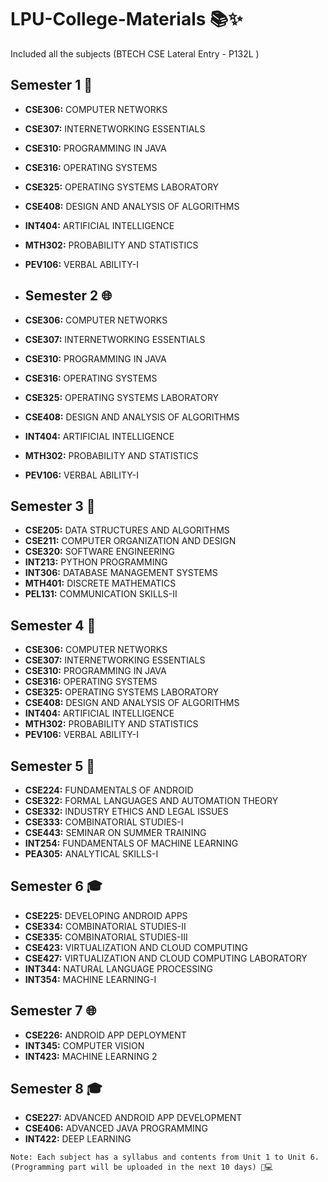 # LPU-College-Materials 📚✨

Included all the subjects (BTECH CSE Lateral Entry - P132L )

## Semester 1 🌈
- **CSE306:** COMPUTER NETWORKS
- **CSE307:** INTERNETWORKING ESSENTIALS
- **CSE310:** PROGRAMMING IN JAVA
- **CSE316:** OPERATING SYSTEMS
- **CSE325:** OPERATING SYSTEMS LABORATORY
- **CSE408:** DESIGN AND ANALYSIS OF ALGORITHMS
- **INT404:** ARTIFICIAL INTELLIGENCE
- **MTH302:** PROBABILITY AND STATISTICS
- **PEV106:** VERBAL ABILITY-I

- ## Semester 2 🌐
- **CSE306:** COMPUTER NETWORKS
- **CSE307:** INTERNETWORKING ESSENTIALS
- **CSE310:** PROGRAMMING IN JAVA
- **CSE316:** OPERATING SYSTEMS
- **CSE325:** OPERATING SYSTEMS LABORATORY
- **CSE408:** DESIGN AND ANALYSIS OF ALGORITHMS
- **INT404:** ARTIFICIAL INTELLIGENCE
- **MTH302:** PROBABILITY AND STATISTICS
- **PEV106:** VERBAL ABILITY-I

## Semester 3 🌟
- **CSE205:** DATA STRUCTURES AND ALGORITHMS
- **CSE211:** COMPUTER ORGANIZATION AND DESIGN
- **CSE320:** SOFTWARE ENGINEERING
- **INT213:** PYTHON PROGRAMMING
- **INT306:** DATABASE MANAGEMENT SYSTEMS
- **MTH401:** DISCRETE MATHEMATICS
- **PEL131:** COMMUNICATION SKILLS-II

## Semester 4 🌈
- **CSE306:** COMPUTER NETWORKS
- **CSE307:** INTERNETWORKING ESSENTIALS
- **CSE310:** PROGRAMMING IN JAVA
- **CSE316:** OPERATING SYSTEMS
- **CSE325:** OPERATING SYSTEMS LABORATORY
- **CSE408:** DESIGN AND ANALYSIS OF ALGORITHMS
- **INT404:** ARTIFICIAL INTELLIGENCE
- **MTH302:** PROBABILITY AND STATISTICS
- **PEV106:** VERBAL ABILITY-I

## Semester 5 🚀
- **CSE224:** FUNDAMENTALS OF ANDROID
- **CSE322:** FORMAL LANGUAGES AND AUTOMATION THEORY
- **CSE332:** INDUSTRY ETHICS AND LEGAL ISSUES
- **CSE333:** COMBINATORIAL STUDIES-I
- **CSE443:** SEMINAR ON SUMMER TRAINING
- **INT254:** FUNDAMENTALS OF MACHINE LEARNING
- **PEA305:** ANALYTICAL SKILLS-I

## Semester 6 🎓
- **CSE225:** DEVELOPING ANDROID APPS
- **CSE334:** COMBINATORIAL STUDIES-II
- **CSE335:** COMBINATORIAL STUDIES-III
- **CSE423:** VIRTUALIZATION AND CLOUD COMPUTING
- **CSE427:** VIRTUALIZATION AND CLOUD COMPUTING LABORATORY
- **INT344:** NATURAL LANGUAGE PROCESSING
- **INT354:** MACHINE LEARNING-I


## Semester 7 🌐
- **CSE226:** ANDROID APP DEPLOYMENT
- **INT345:** COMPUTER VISION
- **INT423:** MACHINE LEARNING 2

## Semester 8 🎓
- **CSE227:** ADVANCED ANDROID APP DEVELOPMENT
- **CSE406:** ADVANCED JAVA PROGRAMMING
- **INT422:** DEEP LEARNING



```
Note: Each subject has a syllabus and contents from Unit 1 to Unit 6. (Programming part will be uploaded in the next 10 days) 📅💻
```

